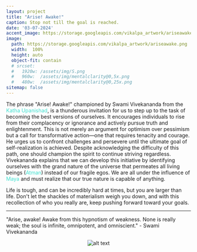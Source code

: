 ```yaml
---
layout: project
title: "Arise! Awake!"
caption: Stop not till the goal is reached.
date: '03-07-2024'
accent_image: https://storage.googleapis.com/vikalpa_artwork/ariseawake.png   
image: 
  path: https://storage.googleapis.com/vikalpa_artwork/ariseawake.png
  width:  100%
  height: auto
  object-fit: contain
  # srcset: 
  #   1920w: /assets/img/S.png
  #   960w:  /assets/img/mentalclarity@0,5x.png
  #   480w:  /assets/img/mentalclarity@0,25x.png
sitemap: false
---
```


The phrase "Arise! Awake!" championed by Swami Vivekananda from the <span style="color:turquoise">Katha Upanishad</span>, is a thunderous invitation for us to step up to the task of becoming the best versions of ourselves. It encourages individuals to rise from their complacency or ignorance and actively pursue truth and enlightenment. This is not merely an argument for optimism over pessimism but a call for transformative action—one that requires tenacity and courage. He urges us to confront challenges and persevere until the ultimate goal of self-realization is achieved. Despite acknowledging the difficulty of this path, one should champion the spirit to continue striving regardless. Vivekananda explains that we can develop this initiative by identifying ourselves with the grand nature of the universe that permeates all living beings (<span style="color:turquoise">Atman</span>) instead of our fragile egos. We are all under the influence of <span style="color:turquoise">Maya</span> and must realize that our true nature is capable of anything. 

Life is tough, and can be incredibly hard at times, but you are larger than life. Don't let the shackles of materialism weigh you down, and with this recollection of who you really are, keep pushing forward toward your goals.

---

"Arise, awake! Awake from this hypnotism of weakness. None is really weak; the soul is infinite, omnipotent, and omniscient." - Swami Vivekananda

<div style="text-align: center;">
  <img src="https://storage.googleapis.com/vikalpa_artwork/ariseawake.png" alt="alt text">
</div>
